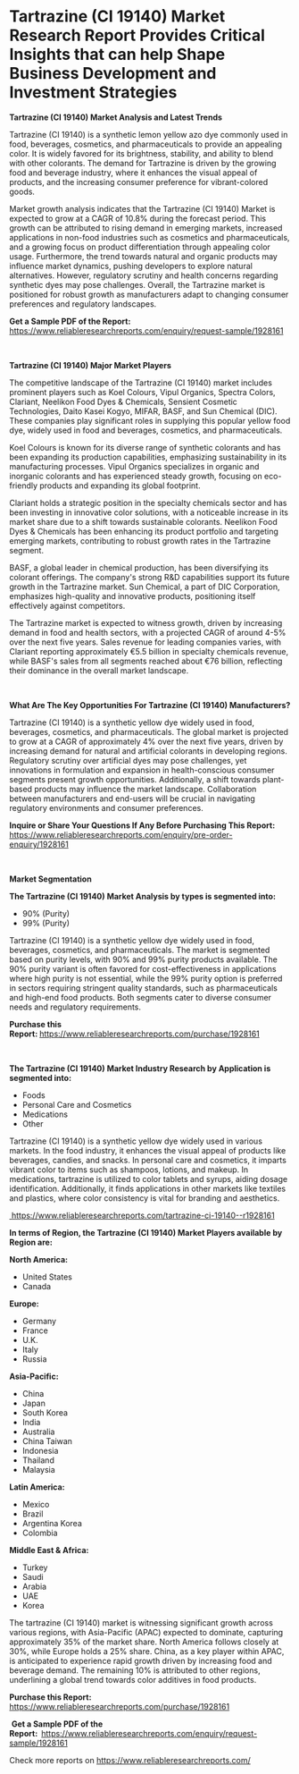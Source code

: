 <p><h1>Tartrazine (CI 19140) Market Research Report Provides Critical Insights that can help Shape Business Development and Investment Strategies</h1></p><p><strong>Tartrazine (CI 19140) Market Analysis and Latest Trends</strong></p>
<p><p>Tartrazine (CI 19140) is a synthetic lemon yellow azo dye commonly used in food, beverages, cosmetics, and pharmaceuticals to provide an appealing color. It is widely favored for its brightness, stability, and ability to blend with other colorants. The demand for Tartrazine is driven by the growing food and beverage industry, where it enhances the visual appeal of products, and the increasing consumer preference for vibrant-colored goods.</p><p>Market growth analysis indicates that the Tartrazine (CI 19140) Market is expected to grow at a CAGR of 10.8% during the forecast period. This growth can be attributed to rising demand in emerging markets, increased applications in non-food industries such as cosmetics and pharmaceuticals, and a growing focus on product differentiation through appealing color usage. Furthermore, the trend towards natural and organic products may influence market dynamics, pushing developers to explore natural alternatives. However, regulatory scrutiny and health concerns regarding synthetic dyes may pose challenges. Overall, the Tartrazine market is positioned for robust growth as manufacturers adapt to changing consumer preferences and regulatory landscapes.</p></p>
<p><strong>Get a Sample PDF of the Report:&nbsp;</strong> <a href="https://www.reliableresearchreports.com/enquiry/request-sample/1928161?utm_campaign=37&utm_medium=2&utm_source=Github&utm_content=ia&utm_term=29032025&utm_id=tartrazine-ci-19140">https://www.reliableresearchreports.com/enquiry/request-sample/1928161</a></p>
<p>&nbsp;</p>
<p><strong>Tartrazine (CI 19140) Major Market Players</strong></p>
<p><p>The competitive landscape of the Tartrazine (CI 19140) market includes prominent players such as Koel Colours, Vipul Organics, Spectra Colors, Clariant, Neelikon Food Dyes & Chemicals, Sensient Cosmetic Technologies, Daito Kasei Kogyo, MIFAR, BASF, and Sun Chemical (DIC). These companies play significant roles in supplying this popular yellow food dye, widely used in food and beverages, cosmetics, and pharmaceuticals.</p><p>Koel Colours is known for its diverse range of synthetic colorants and has been expanding its production capabilities, emphasizing sustainability in its manufacturing processes. Vipul Organics specializes in organic and inorganic colorants and has experienced steady growth, focusing on eco-friendly products and expanding its global footprint.</p><p>Clariant holds a strategic position in the specialty chemicals sector and has been investing in innovative color solutions, with a noticeable increase in its market share due to a shift towards sustainable colorants. Neelikon Food Dyes & Chemicals has been enhancing its product portfolio and targeting emerging markets, contributing to robust growth rates in the Tartrazine segment.</p><p>BASF, a global leader in chemical production, has been diversifying its colorant offerings. The company's strong R&D capabilities support its future growth in the Tartrazine market. Sun Chemical, a part of DIC Corporation, emphasizes high-quality and innovative products, positioning itself effectively against competitors.</p><p>The Tartrazine market is expected to witness growth, driven by increasing demand in food and health sectors, with a projected CAGR of around 4-5% over the next five years. Sales revenue for leading companies varies, with Clariant reporting approximately €5.5 billion in specialty chemicals revenue, while BASF's sales from all segments reached about €76 billion, reflecting their dominance in the overall market landscape.</p></p>
<p>&nbsp;</p>
<p><strong>What Are The Key Opportunities For Tartrazine (CI 19140) Manufacturers?</strong></p>
<p><p>Tartrazine (CI 19140) is a synthetic yellow dye widely used in food, beverages, cosmetics, and pharmaceuticals. The global market is projected to grow at a CAGR of approximately 4% over the next five years, driven by increasing demand for natural and artificial colorants in developing regions. Regulatory scrutiny over artificial dyes may pose challenges, yet innovations in formulation and expansion in health-conscious consumer segments present growth opportunities. Additionally, a shift towards plant-based products may influence the market landscape. Collaboration between manufacturers and end-users will be crucial in navigating regulatory environments and consumer preferences.</p></p>
<p><strong>Inquire or Share Your Questions If Any Before Purchasing This Report:</strong> <a href="https://www.reliableresearchreports.com/enquiry/pre-order-enquiry/1928161?utm_campaign=37&utm_medium=2&utm_source=Github&utm_content=ia&utm_term=29032025&utm_id=tartrazine-ci-19140">https://www.reliableresearchreports.com/enquiry/pre-order-enquiry/1928161</a></p>
<p>&nbsp;</p>
<p><strong>Market Segmentation</strong></p>
<p><strong>The Tartrazine (CI 19140) Market Analysis by types is segmented into:</strong></p>
<p><ul><li>90% (Purity)</li><li>99% (Purity)</li></ul></p>
<p><p>Tartrazine (CI 19140) is a synthetic yellow dye widely used in food, beverages, cosmetics, and pharmaceuticals. The market is segmented based on purity levels, with 90% and 99% purity products available. The 90% purity variant is often favored for cost-effectiveness in applications where high purity is not essential, while the 99% purity option is preferred in sectors requiring stringent quality standards, such as pharmaceuticals and high-end food products. Both segments cater to diverse consumer needs and regulatory requirements.</p></p>
<p><strong>Purchase this Report:&nbsp;</strong><a href="https://www.reliableresearchreports.com/purchase/1928161?utm_campaign=37&utm_medium=2&utm_source=Github&utm_content=ia&utm_term=29032025&utm_id=tartrazine-ci-19140">https://www.reliableresearchreports.com/purchase/1928161</a></p>
<p>&nbsp;</p>
<p><strong>The Tartrazine (CI 19140) Market Industry Research by Application is segmented into:</strong></p>
<p><ul><li>Foods</li><li>Personal Care and Cosmetics</li><li>Medications</li><li>Other</li></ul></p>
<p><p>Tartrazine (CI 19140) is a synthetic yellow dye widely used in various markets. In the food industry, it enhances the visual appeal of products like beverages, candies, and snacks. In personal care and cosmetics, it imparts vibrant color to items such as shampoos, lotions, and makeup. In medications, tartrazine is utilized to color tablets and syrups, aiding dosage identification. Additionally, it finds applications in other markets like textiles and plastics, where color consistency is vital for branding and aesthetics.</p></p>
<p><a href="https://www.reliableresearchreports.com/tartrazine-ci-19140--r1928161?utm_campaign=37&utm_medium=2&utm_source=Github&utm_content=ia&utm_term=29032025&utm_id=tartrazine-ci-19140">&nbsp;https://www.reliableresearchreports.com/tartrazine-ci-19140--r1928161</a></p>
<p><strong>In terms of Region, the Tartrazine (CI 19140) Market Players available by Region are:</strong></p>
<p>
    <p> <strong> North America: </strong>
        <ul>
            <li>United States</li>
            <li>Canada</li>
        </ul>
        </p> 
    <p> <strong> Europe: </strong>
        <ul>
            <li>Germany</li>
            <li>France</li>
            <li>U.K.</li>
            <li>Italy</li>
            <li>Russia</li>
        </ul>
        </p> 
    <p> <strong> Asia-Pacific: </strong>
        <ul>
            <li>China</li>
            <li>Japan</li>
            <li>South Korea</li>
            <li>India</li>
            <li>Australia</li>
            <li>China Taiwan</li>
            <li>Indonesia</li>
            <li>Thailand</li>
            <li>Malaysia</li>
        </ul>
        </p> 
    <p> <strong> Latin America: </strong>
        <ul>
            <li>Mexico</li>
            <li>Brazil</li>
            <li>Argentina Korea</li>
            <li>Colombia</li>
        </ul>
        </p> 
    <p> <strong> Middle East & Africa: </strong>
        <ul>
            <li>Turkey</li>
            <li>Saudi</li>
            <li>Arabia</li>
            <li>UAE</li>
            <li>Korea</li>
        </ul>
    </p>
    </p>
<p><p>The tartrazine (CI 19140) market is witnessing significant growth across various regions, with Asia-Pacific (APAC) expected to dominate, capturing approximately 35% of the market share. North America follows closely at 30%, while Europe holds a 25% share. China, as a key player within APAC, is anticipated to experience rapid growth driven by increasing food and beverage demand. The remaining 10% is attributed to other regions, underlining a global trend towards color additives in food products.</p></p>
<p><strong>Purchase this Report: </strong><a href="https://www.reliableresearchreports.com/purchase/1928161?utm_campaign=37&utm_medium=2&utm_source=Github&utm_content=ia&utm_term=29032025&utm_id=tartrazine-ci-19140">https://www.reliableresearchreports.com/purchase/1928161</a></p>
<p>&nbsp;<strong>Get a Sample PDF of the Report:&nbsp;&nbsp;</strong><a href="https://www.reliableresearchreports.com/enquiry/request-sample/1928161?utm_campaign=37&utm_medium=2&utm_source=Github&utm_content=ia&utm_term=29032025&utm_id=tartrazine-ci-19140">https://www.reliableresearchreports.com/enquiry/request-sample/1928161</a></p>
<p><strong></strong></p>
<p>Check more reports on <a href="https://www.reliableresearchreports.com/?utm_campaign=37&utm_medium=2&utm_source=Github&utm_content=ia&utm_term=29032025&utm_id=tartrazine-ci-19140">https://www.reliableresearchreports.com/</a></p>